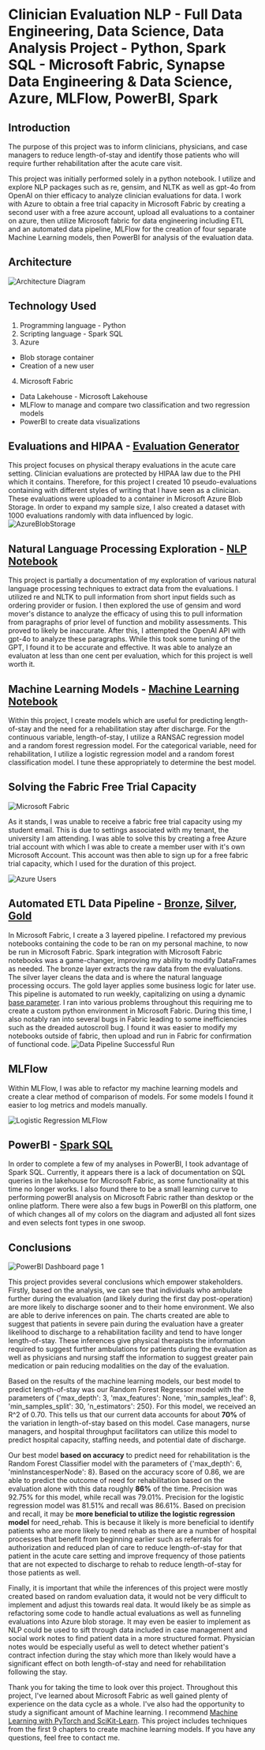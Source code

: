 # Clinician Evaluation NLP - Full Data Engineering, Data Science, Data Analysis Project - Python, Spark SQL - Microsoft Fabric, Synapse Data Engineering & Data Science, Azure, MLFlow, PowerBI, Spark

## Introduction
The purpose of this project was to inform clinicians, physicians, and case managers to reduce length-of-stay and identify those patients who will require further rehabilitation after the acute care visit.

This project was initially performed solely in a python notebook. I utilize and explore NLP packages such as re, gensim, and NLTK as well as gpt-4o from OpenAI on thier efficacy to analyze clinician evaluations for data. I work with Azure to obtain a free trial capacity in Microsoft Fabric by creating a second user with a free azure account, upload all evaluations to a container on azure, then utilize Microsoft fabric for data engineering including ETL and an automated data pipeline, MLFlow for the creation of four separate Machine Learning models, then PowerBI for analysis of the evaluation data.

## Architecture
![Architecture Diagram](https://github.com/user-attachments/assets/40888887-cda9-4d14-8352-58d57701f0c0)

## Technology Used
1. Programming language - Python
2. Scripting language - Spark SQL
3. Azure
  - Blob storage container
  - Creation of a new user
4. Microsoft Fabric
  - Data Lakehouse - Microsoft Lakehouse
  - MLFlow to manage and compare two classification and two regression models
  - PowerBI to create data visualizations

## Evaluations and HIPAA - [Evaluation Generator](https://github.com/TAtnip/portfolio/blob/ee25b6c206b6816446bff5977388cd733e0fe260/Clinician%20Evaluation%20NLP%20-%20Full%20Data%20Engineering%2C%20Data%20Science%2C%20Data%20Analysis%20Project/02%20Evaluation%20Generator.ipynb)
This project focuses on physical therapy evaluations in the acute care setting. Clinician evaluations are protected by HIPAA law due to the PHI which it contains. Therefore, for this project I created 10 pseudo-evaluations containing with different styles of writing that I have seen as a clinician. These evaluations were uploaded to a container in Microsoft Azure Blob Storage. In order to expand my sample size, I also created a dataset with 1000 evaluations randomly with data influenced by logic. 
![AzureBlobStorage](https://github.com/user-attachments/assets/6dd3a41d-38ec-4208-a9fd-5dd99e3d5eb0)

## Natural Language Processing Exploration - [NLP Notebook](https://github.com/TAtnip/portfolio/blob/ba4251338c2f8b1aae24861b32aeb512b72c17ee/Clinician%20Evaluation%20NLP%20-%20Full%20Data%20Engineering%2C%20Data%20Science%2C%20Data%20Analysis%20Project/01%20NLP%20GPT%20Exploration.ipynb)
This project is partially a documentation of my exploration of various natural language processing techniques to extract data from the evaluations. I utilized re and NLTK to pull information from short input fields such as ordering provider or fusion. I then explored the use of gensim and word mover's distance to analyze the efficacy of using this to pull information from paragraphs of prior level of function and mobility assessments. This proved to likely be inaccurate. After this, I attempted the OpenAI API with gpt-4o to analyze these paragraphs. While this took some tuning of the GPT, I found it to be accurate and effective. It was able to analyze an evaluaton at less than one cent per evaluation, which for this project is well worth it.

## Machine Learning Models - [Machine Learning Notebook](https://github.com/TAtnip/portfolio/blob/cf4e79340e89b42e479034e07954f4f603229b82/Clinician%20Evaluation%20NLP%20-%20Full%20Data%20Engineering%2C%20Data%20Science%2C%20Data%20Analysis%20Project/03%20ML%20Models.ipynb)
Within this project, I create models which are useful for predicting length-of-stay and the need for a rehabilitation stay after discharge. For the continuous variable, length-of-stay, I utilize a RANSAC regression model and a random forest regression model. For the categorical variable, need for rehabilitation, I utilize a logistic regression model and a random forest classification model. I tune these appropriately to determine the best model. 

## Solving the Fabric Free Trial Capacity
![Microsoft Fabric](https://github.com/user-attachments/assets/ced3769c-0372-4f63-9065-18efefcf4d17)

As it stands, I was unable to receive a fabric free trial capacity using my student email. This is due to settings associated with my tenant, the university I am attending. I was able to solve this by creating a free Azure trial account with which I was able to create a member user with it's own Microsoft Account. This account was then able to sign up for a free fabric trial capacity, which I used for the duration of this project.

![Azure Users](https://github.com/user-attachments/assets/aa882053-5ad9-4294-bd6f-2ffc9a65c656)

## Automated ETL Data Pipeline - [Bronze](https://github.com/TAtnip/portfolio/blob/337f4191c7d27a35b1f7dc13f82d488c41f07e0b/Clinician%20Evaluation%20NLP%20-%20Full%20Data%20Engineering%2C%20Data%20Science%2C%20Data%20Analysis%20Project/Microsoft%20Fabric%20Implementation/01%20Bronze%20Layer%20NLP.ipynb), [Silver](https://github.com/TAtnip/portfolio/blob/ae2233102da14db2661685222e95803777e7ff71/Clinician%20Evaluation%20NLP%20-%20Full%20Data%20Engineering%2C%20Data%20Science%2C%20Data%20Analysis%20Project/Microsoft%20Fabric%20Implementation/02%20Silver%20Layer%20NLP.ipynb), [Gold](https://github.com/TAtnip/portfolio/blob/e0a3d88108c52871464082ca117bb0e6c9ce9d6c/Clinician%20Evaluation%20NLP%20-%20Full%20Data%20Engineering%2C%20Data%20Science%2C%20Data%20Analysis%20Project/Microsoft%20Fabric%20Implementation/03%20Gold%20Layer%20NLP.ipynb)
In Microsoft Fabric, I create a 3 layered pipeline. I refactored my previous notebooks containing the code to be ran on my personal machine, to now be run in Microsoft Fabric. Spark integration with Microsoft Fabric notebooks was a game-changer, improving my ability to modify DataFrames as needed. The bronze layer extracts the raw data from the evaluations. The silver layer cleans the data and is where the natural language processing occurs. The gold layer applies some business logic for later use. This pipeline is automated to run weekly, capitalizing on using a dynamic [base parameter](https://github.com/TAtnip/portfolio/blob/8e02e33e7953f04dda2d3652a74fe0a26263b970/Clinician%20Evaluation%20NLP%20-%20Full%20Data%20Engineering%2C%20Data%20Science%2C%20Data%20Analysis%20Project/Microsoft%20Fabric%20Implementation/13%20Pipeline%20base%20parameter.png). I ran into various problems throughout this requiring me to create a custom python environment in Microsoft Fabric. During this time, I also notably ran into several bugs in Fabric leading to some inefficiencies such as the dreaded autoscroll bug. I found it was easier to modify my notebooks outside of fabric, then upload and run in Fabric for confirmation of functional code.
![Data Pipeline Successful Run](https://github.com/user-attachments/assets/ef22aaf0-e613-4b6f-b74f-5cb2475b11af)

## MLFlow
Within MLFlow, I was able to refactor my machine learning models and create a clear method of comparison of models. For some models I found it easier to log metrics and models manually. 

![Logistic Regression MLFlow](https://github.com/user-attachments/assets/90f9754c-f63a-4726-99a3-0dcfab0fec0b)

## PowerBI - [Spark SQL](https://github.com/TAtnip/portfolio/blob/0bbf822e39ac8028a77c64a1b8501f11c10a9216/Clinician%20Evaluation%20NLP%20-%20Full%20Data%20Engineering%2C%20Data%20Science%2C%20Data%20Analysis%20Project/Microsoft%20Fabric%20Implementation/14%20Spark%20SQL%20Generated%20Eval%20Transformations.ipynb)
In order to complete a few of my analyses in PowerBI, I took advantage of Spark SQL. Currently, it appears there is a lack of documentation on SQL queries in the lakehouse for Microsoft Fabric, as some functionality at this time no longer works. I also found there to be a small learning curve to performing powerBI analysis on Microsoft Fabric rather than desktop or the online platform. There were also a few bugs in PowerBI on this platform, one of which changes all of my colors on the diagram and adjusted all font sizes and even selects font types in one swoop. 

## Conclusions
![PowerBI Dashboard page 1](https://github.com/user-attachments/assets/3cdb1286-beba-4691-9258-c3fdaace9cc6)

This project provides several conclusions which empower stakeholders. Firstly, based on the analysis, we can see that individuals who ambulate further during the evaluation (and likely during the first day post-operation) are more likely to discharge sooner and to their home environment. We also are able to derive inferences on pain. The charts created are able to suggest that patients in severe pain during the evaluation have a greater likelihood to discharge to a rehabilitation facility and tend to have longer length-of-stay. These inferences give physical therapists the information required to suggest further ambulations for patients during the evaluation as well as physicians and nursing staff the information to suggest greater pain medication or pain reducing modalities on the day of the evaluation. 

Based on the results of the machine learning models, our best model to predict length-of-stay was our Random Forest Regressor model with the parameters of {'max_depth': 3, 'max_features': None, 'min_samples_leaf': 8, 'min_samples_split': 30, 'n_estimators': 250}. For this model, we received an R^2 of 0.70. This tells us that our current data accounts for about **70%** of the variation in length-of-stay based on this model. Case managers, nurse managers, and hospital throughput facilitators can utilize this model to predict hospital capacity, staffing needs, and potential date of discharge. 

Our best model **based on accuracy** to predict need for rehabilitation is the Random Forest Classifier model with the parameters of {'max_depth': 6, 'minInstancesperNode': 8}. Based on the accuracy score of 0.86, we are able to predict the outcome of need for rehabilitation based on the evaluation alone with this data roughly **86%** of the time. Precision was 92.75% for this model, while recall was 79.01%. Precision for the logistic regression model was 81.51% and recall was 86.61%. Based on precision and recall, it may be **more beneficial to utilize the logistic regression model** for need_rehab. This is because it likely is more beneficial to identify patients who are more likely to need rehab as there are a number of hospital processes that benefit from beginning earlier such as referrals for authorization and reduced plan of care to reduce length-of-stay for that patient in the acute care setting and improve frequency of those patients that are not expected to discharge to rehab to reduce length-of-stay for those patients as well.

Finally, it is important that while the inferences of this project were mostly created based on random evaluation data, it would not be very difficult to implement and adjust this towards real data. It would likely be as simple as refactoring some code to handle actual evaluations as well as funneling evaluations into Azure blob storage. It may even be easier to implement as NLP could be used to sift through data included in case management and social work notes to find patient data in a more structured format. Physician notes would be especially useful as well to detect whether patient's contract infection during the stay which more than likely would have a significant effect on both length-of-stay and need for rehabilitation following the stay.

Thank you for taking the time to look over this project. Throughout this project, I've learned about Microsoft Fabric as well gained plenty of experience on the data cycle as a whole. I've also had the opportunity to study a significant amount of Machine learning. I recommend [Machine Learning with PyTorch and SciKit-Learn](https://www.amazon.com/Machine-Learning-PyTorch-Scikit-Learn-learning-ebook/dp/B09NW48MR1). This project includes techniques from the first 9 chapters to create machine learning models. If you have any questions, feel free to contact me.
